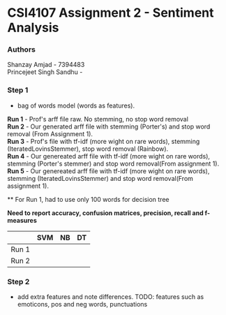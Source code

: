 # CSI4107 Assignment 2 - Sentiment Analysis
### Authors
Shanzay Amjad - 7394483  
Princejeet Singh Sandhu - 

### Step 1
 - bag of words model (words as features). 
 
 **Run 1** - Prof's arff file raw. No stemming, no stop word removal  
 **Run 2** - Our generated arff file with stemming (Porter's) and stop word removal (From Assignment 1).  
 **Run 3** - Prof's file with tf-idf (more wight on rare words), stemming  (IteratedLovinsStemmer), stop word removal (Rainbow).  
 **Run 4** - Our genereated arff file with tf-idf (more wight on rare words), stemming (Porter's stemmer) and stop word removal(From assignment 1).
 **Run 5** - Our genereated arff file with tf-idf (more wight on rare words), stemming (IteratedLovinsStemmer) and stop word removal(From assignment 1).  
 
 ** For Run 1, had to use only 100 words for decision tree
 
 **Need to report accuracy, confusion matrices, precision, recall and f-measures**

|               |      SVM      |       NB      |       DT      |
| ------------- | ------------- | ------------- | ------------- |
| Run 1         |               |               |               |
| Run 2         |               |               |               |

### Step 2
- add extra features and note differences. TODO: features such as emoticons,  pos and neg words, punctuations
